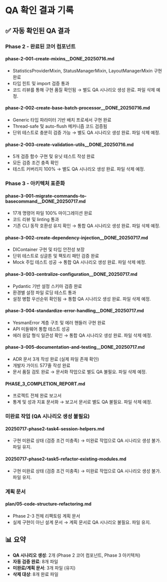 # QA 확인 결과 기록

## ✅ 자동 확인된 QA 결과

### Phase 2 - 완료된 코어 컴포넌트
#### phase-2-001-create-mixins__DONE_20250716.md
- StatisticsProviderMixin, StatusManagerMixin, LayoutManagerMixin 구현 완료
- 타입 힌트 및 import 검증 통과
- 코드 리뷰를 통해 구현 품질 확인됨
→ 별도 QA 시나리오 생성 완료. 파일 삭제 예정.

#### phase-2-002-create-base-batch-processor__DONE_20250716.md
- Generic 타입 파라미터 기반 배치 프로세서 구현 완료
- Thread-safe 및 auto-flush 메커니즘 코드 검증됨
- 단위 테스트로 충분히 검증 가능
→ 별도 QA 시나리오 생성 완료. 파일 삭제 예정.

#### phase-2-003-create-validation-utils__DONE_20250716.md
- 5개 검증 함수 구현 및 유닛 테스트 작성 완료
- 모든 검증 조건 충족 확인
- 테스트 커버리지 100%
→ 별도 QA 시나리오 생성 완료. 파일 삭제 예정.

### Phase 3 - 아키텍처 표준화
#### phase-3-001-migrate-commands-to-basecommand__DONE_20250717.md
- 17개 명령어 파일 100% 마이그레이션 완료
- 코드 리뷰 및 linting 통과
- 기존 CLI 동작 호환성 유지 확인
→ 통합 QA 시나리오 생성 완료. 파일 삭제 예정.

#### phase-3-002-create-dependency-injection__DONE_20250717.md
- DIContainer 구현 및 타입 안전성 보장
- 단위 테스트로 싱글톤 및 팩토리 패턴 검증 완료
- Mock 주입 테스트 성공
→ 통합 QA 시나리오 생성 완료. 파일 삭제 예정.

#### phase-3-003-centralize-configuration__DONE_20250717.md
- Pydantic 기반 설정 스키마 검증 완료
- 환경별 설정 파일 로딩 테스트 통과
- 설정 병합 우선순위 확인됨
→ 통합 QA 시나리오 생성 완료. 파일 삭제 예정.

#### phase-3-004-standardize-error-handling__DONE_20250717.md
- YesmanError 계층 구조 및 에러 핸들러 구현 완료
- API 미들웨어 통합 테스트 성공
- 에러 응답 형식 일관성 확인
→ 통합 QA 시나리오 생성 완료. 파일 삭제 예정.

#### phase-3-005-documentation-and-testing__DONE_20250717.md
- ADR 문서 3개 작성 완료 (실제 파일 존재 확인)
- 개발자 가이드 577줄 작성 완료
- 문서 품질 검토 완료
→ 문서화 작업으로 별도 QA 불필요. 파일 삭제 예정.

#### PHASE_3_COMPLETION_REPORT.md
- 프로젝트 전체 완료 보고서
- 통계 및 성과 지표 문서화
→ 보고서 문서로 별도 QA 불필요. 파일 삭제 예정.

### 미완료 작업 (QA 시나리오 생성 불필요)
#### 20250717-phase2-task4-session-helpers.md
- 구현 미완료 상태 (검증 조건 미충족)
→ 미완료 작업으로 QA 시나리오 생성 불가. 파일 유지.

#### 20250717-phase2-task5-refactor-existing-modules.md
- 구현 미완료 상태 (검증 조건 미충족)
→ 미완료 작업으로 QA 시나리오 생성 불가. 파일 유지.

### 계획 문서
#### plan/05-code-structure-refactoring.md
- Phase 2-3 전체 리팩토링 계획 문서
- 실제 구현이 아닌 설계 문서
→ 계획 문서로 QA 시나리오 불필요. 파일 유지.

## 📊 요약
- **QA 시나리오 생성**: 2개 (Phase 2 코어 컴포넌트, Phase 3 아키텍처)
- **자동 검증 완료**: 8개 파일
- **미완료/계획 문서**: 3개 파일 (유지)
- **삭제 대상**: 8개 완료 파일